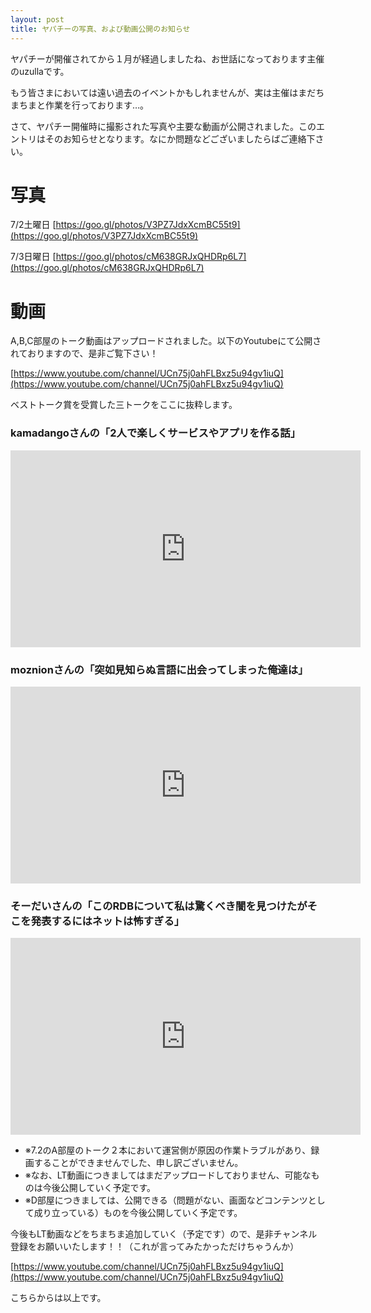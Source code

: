 ```yaml
---
layout: post
title: ヤパチーの写真、および動画公開のお知らせ
---
```


ヤパチーが開催されてから１月が経過しましたね、お世話になっております主催のuzullaです。

もう皆さまにおいては遠い過去のイベントかもしれませんが、実は主催はまだちまちまと作業を行っております…。


さて、ヤパチー開催時に撮影された写真や主要な動画が公開されました。このエントリはそのお知らせとなります。なにか問題などございましたらばご連絡下さい。


# 写真

7/2土曜日
[https://goo.gl/photos/V3PZ7JdxXcmBC55t9](https://goo.gl/photos/V3PZ7JdxXcmBC55t9)

7/3日曜日
[https://goo.gl/photos/cM638GRJxQHDRp6L7](https://goo.gl/photos/cM638GRJxQHDRp6L7)


# 動画

A,B,C部屋のトーク動画はアップロードされました。以下のYoutubeにて公開されておりますので、是非ご覧下さい！

[https://www.youtube.com/channel/UCn75j0ahFLBxz5u94gv1iuQ](https://www.youtube.com/channel/UCn75j0ahFLBxz5u94gv1iuQ)


ベストトーク賞を受賞した三トークをここに抜粋します。


### kamadangoさんの「2人で楽しくサービスやアプリを作る話」

<iframe width="560" height="315" src="https://www.youtube.com/embed/agXaojKdL0U" frameborder="0" allowfullscreen></iframe>

### moznionさんの「突如見知らぬ言語に出会ってしまった俺達は」

<iframe width="560" height="315" src="https://www.youtube.com/embed/-0FoZJzskmc" frameborder="0" allowfullscreen></iframe>

### そーだいさんの「このRDBについて私は驚くべき闇を見つけたがそこを発表するにはネットは怖すぎる」

<iframe width="560" height="315" src="https://www.youtube.com/embed/0ilRNXo4faA" frameborder="0" allowfullscreen></iframe>


- ※7.2のA部屋のトーク２本において運営側が原因の作業トラブルがあり、録画することができませんでした、申し訳ございません。
- ※なお、LT動画につきましてはまだアップロードしておりません、可能なものは今後公開していく予定です。
- ※D部屋につきましては、公開できる（問題がない、画面などコンテンツとして成り立っている）ものを今後公開していく予定です。

今後もLT動画などをちまちま追加していく（予定です）ので、是非チャンネル登録をお願いいたします！！（これが言ってみたかっただけちゃうんか）

[https://www.youtube.com/channel/UCn75j0ahFLBxz5u94gv1iuQ](https://www.youtube.com/channel/UCn75j0ahFLBxz5u94gv1iuQ)


こちらからは以上です。

